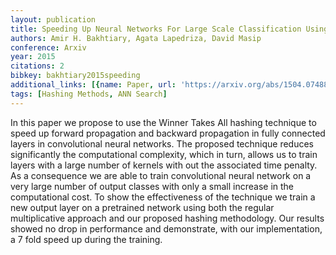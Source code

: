 ```yaml
---
layout: publication
title: Speeding Up Neural Networks For Large Scale Classification Using WTA Hashing
authors: Amir H. Bakhtiary, Agata Lapedriza, David Masip
conference: Arxiv
year: 2015
citations: 2
bibkey: bakhtiary2015speeding
additional_links: [{name: Paper, url: 'https://arxiv.org/abs/1504.07488'}]
tags: [Hashing Methods, ANN Search]
---
```

In this paper we propose to use the Winner Takes All hashing technique to
speed up forward propagation and backward propagation in fully connected layers
in convolutional neural networks. The proposed technique reduces significantly
the computational complexity, which in turn, allows us to train layers with a
large number of kernels with out the associated time penalty.
  As a consequence we are able to train convolutional neural network on a very
large number of output classes with only a small increase in the computational
cost. To show the effectiveness of the technique we train a new output layer on
a pretrained network using both the regular multiplicative approach and our
proposed hashing methodology. Our results showed no drop in performance and
demonstrate, with our implementation, a 7 fold speed up during the training.